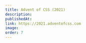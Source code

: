 ```yaml
---
title: Advent of CSS (2021)
description:
publishedAt:
link: https://2021.adventofcss.com
image:
order: 7
---
```

